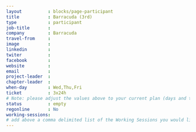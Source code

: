 ```yaml
---
layout          : blocks/page-participant
title           : Barracuda (3rd)
type            : participant
job-title       :
company         : Barracuda
travel-from     :
image           :
linkedin        :
twiter          :
facebook        :
website         :
email           :
project-leader  :
chapter-leader  :
when-day        : Wed,Thu,Fri
ticket          : 3x24h
# Note: please adjust the values above to your current plan (days and ticket duration)
status          : empty
regonline       : No
working-sessions:
# add above a comma delimited list of the Working Sessions you would like to attend (use the session's title)
---
```


<!-- put more details about participant here -->
